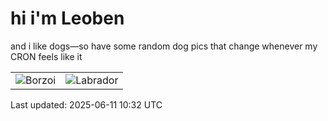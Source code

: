 # hi i'm Leoben

and i like dogs—so have some random dog pics that change whenever my CRON feels like it

|  |  |
|--------|----------|
| ![Borzoi](https://random-dog-vercel.vercel.app/api/random-borzoi?v=1749637979) | ![Labrador](https://random-dog-vercel.vercel.app/api/random-labrador?v=1749637979) |

Last updated: 2025-06-11 10:32 UTC
